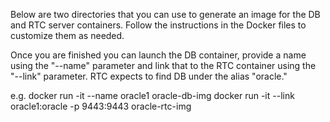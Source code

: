 Below are two directories that you can use to generate an image for the DB and RTC server
 containers. Follow the instructions in the Docker files to customize them as needed.

Once you are finished you can launch the DB container, provide a name using the "--name" parameter
 and link that to the RTC container using the "--link" parameter. RTC expects to find DB under
 the alias "oracle."

e.g.
docker run -it --name oracle1 oracle-db-img
<wait until the database is up and configured>
docker run -it --link oracle1:oracle -p 9443:9443 oracle-rtc-img

